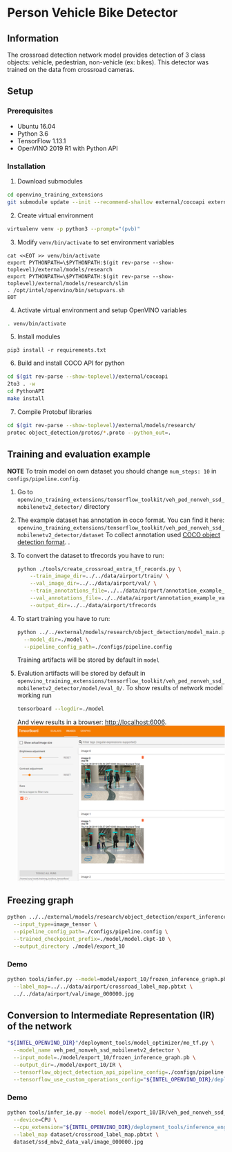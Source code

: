 # Person Vehicle Bike Detector


## Information

The crossroad detection network model provides detection of 3 class objects: vehicle, pedestrian, non-vehicle (ex: bikes). This detector was trained on the data from crossroad cameras.


## Setup

### Prerequisites

* Ubuntu 16.04
* Python 3.6
* TensorFlow 1.13.1
* OpenVINO 2019 R1 with Python API

### Installation

1. Download submodules
```bash
cd openvino_training_extensions
git submodule update --init --recommend-shallow external/cocoapi external/models
```

2. Create virtual environment
```bash
virtualenv venv -p python3 --prompt="(pvb)"
```

3. Modify `venv/bin/activate` to set environment variables
```
cat <<EOT >> venv/bin/activate
export PYTHONPATH=\$PYTHONPATH:$(git rev-parse --show-toplevel)/external/models/research
export PYTHONPATH=\$PYTHONPATH:$(git rev-parse --show-toplevel)/external/models/research/slim
. /opt/intel/openvino/bin/setupvars.sh
EOT
```

4. Activate virtual environment and setup OpenVINO variables
```bash
. venv/bin/activate
```

5. Install modules
```
pip3 install -r requirements.txt
```

6. Build and install COCO API for python
```bash
cd $(git rev-parse --show-toplevel)/external/cocoapi
2to3 . -w
cd PythonAPI
make install
```

7. Compile Protobuf libraries
```Bash
cd $(git rev-parse --show-toplevel)/external/models/research/
protoc object_detection/protos/*.proto --python_out=.
```

## Training and evaluation example

**NOTE** To train model on own dataset you should change `num_steps: 10` in `configs/pipeline.config`.

1. Go to `openvino_training_extensions/tensorflow_toolkit/veh_ped_nonveh_ssd_mobilenetv2_detector/` directory

2. The example dataset has annotation in coco format. You can find it here:
   `openvino_training_extensions/tensorflow_toolkit/veh_ped_nonveh_ssd_mobilenetv2_detector/dataset`
   To collect annotation used [COCO object detection format](http://cocodataset.org/#format-data). .

3. To convert the dataset to tfrecords you have to run:
   ```bash
   python ./tools/create_crossroad_extra_tf_records.py \
       --train_image_dir=../../data/airport/train/ \
       --val_image_dir=../../data/airport/val/ \
       --train_annotations_file=../../data/airport/annotation_example_train.json \
       --val_annotations_file=../../data/airport/annotation_example_val.json \
       --output_dir=../../data/airport/tfrecords
   ```

4. To start training you have to run:
   ```bash
   python ../../external/models/research/object_detection/model_main.py \
     --model_dir=./model \
     --pipeline_config_path=./configs/pipeline.config
   ```
   Training artifacts will be stored by default in `model`

5. Evalution artifacts will be stored by default in `openvino_training_extensions/tensorflow_toolkit/veh_ped_nonveh_ssd_mobilenetv2_detector/model/eval_0/`.
To show results of network model working run
   ```bash
   tensorboard --logdir=./model
   ```

   And view results in a browser: [http://localhost:6006](http://localhost:6006).
   ![](./tb_eval.png)

## Freezing graph

```Bash
python ../../external/models/research/object_detection/export_inference_graph.py \
  --input_type=image_tensor \
  --pipeline_config_path=./configs/pipeline.config \
  --trained_checkpoint_prefix=./model/model.ckpt-10 \
  --output_directory ./model/export_10
```

### Demo

```Bash
python tools/infer.py --model=model/export_10/frozen_inference_graph.pb \
  --label_map=../../data/airport/crossroad_label_map.pbtxt \
  ../../data/airport/val/image_000000.jpg
```

## Conversion to Intermediate Representation (IR) of the network

```bash
"${INTEL_OPENVINO_DIR}"/deployment_tools/model_optimizer/mo_tf.py \
  --model_name veh_ped_nonveh_ssd_mobilenetv2_detector \
  --input_model=./model/export_10/frozen_inference_graph.pb \
  --output_dir=./model/export_10/IR \
  --tensorflow_object_detection_api_pipeline_config=./configs/pipeline.config \
  --tensorflow_use_custom_operations_config="${INTEL_OPENVINO_DIR}/deployment_tools/model_optimizer/extensions/front/tf/ssd_v2_support.json"
```

### Demo

```Bash
python tools/infer_ie.py --model model/export_10/IR/veh_ped_nonveh_ssd_mobilenetv2_detector.xml \
  --device=CPU \
  --cpu_extension="${INTEL_OPENVINO_DIR}/deployment_tools/inference_engine/lib/intel64/libcpu_extension_avx2.so" \
  --label_map dataset/crossroad_label_map.pbtxt \
  dataset/ssd_mbv2_data_val/image_000000.jpg
```
